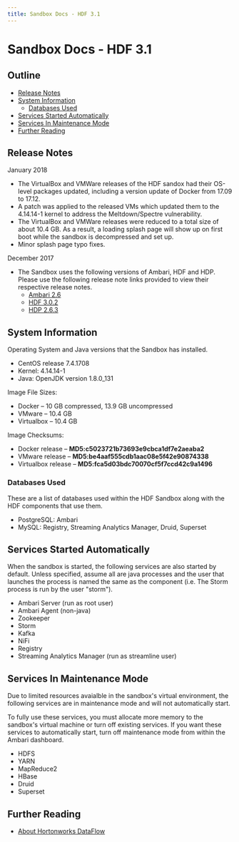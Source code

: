```yaml
---
title: Sandbox Docs - HDF 3.1
---
```


# Sandbox Docs - HDF 3.1

## Outline

-   [Release Notes](#release-notes)
-   [System Information](#system-information)
    -   [Databases Used](#databases-used)
-   [Services Started Automatically](#services-started-automatically)
-   [Services In Maintenance Mode](#services-in-maintenance-mode)
-   [Further Reading](#further-reading)

## Release Notes

January 2018
-   The VirtualBox and VMWare releases of the HDF sandox had their OS-level packages updated, including a version update of Docker from 17.09 to 17.12.
-   A patch was applied to the released VMs which updated them to the 4.14.14-1 kernel to address the Meltdown/Spectre vulnerability.
-   The VirtualBox and VMWare releases were reduced to a total size of about 10.4 GB.  As a result, a loading splash page will show up on first boot while the sandbox is decompressed and set up.
-   Minor splash page typo fixes.

December 2017
-   The Sandbox uses the following versions of Ambari, HDF and HDP. Please use the following release note links provided to view their respective release notes.
    -   [Ambari 2.6](https://docs.hortonworks.com/HDPDocuments/Ambari-2.6.0.0/bk_ambari-release-notes/content/ch_relnotes-ambari-2.6.0.0.html)
    -   [HDF 3.0.2](https://docs.hortonworks.com/HDPDocuments/HDF3/HDF-3.0.2/bk_release-notes/content/ch_hdf_relnotes.html)
    -   [HDP 2.6.3](https://docs.hortonworks.com/HDPDocuments/HDP2/HDP-2.6.3/bk_release-notes/content/ch_relnotes.html)

## System Information

Operating System and Java versions that the Sandbox has installed.
-   CentOS release 7.4.1708
-   Kernel: 4.14.14-1
-   Java: OpenJDK version 1.8.0_131

Image File Sizes:
-   Docker – 10 GB compressed, 13.9 GB uncompressed
-   VMware – 10.4 GB
-   Virtualbox – 10.4 GB

Image Checksums:
-   Docker release – **MD5:c5023721b73693e9cbca1df7e2aeaba2**
-   VMware release – **MD5:be4aaf555cdb1aac08e5f42e90874338**
-   Virtualbox release – **MD5:fca5d03bdc70070cf5f7ccd42c9a1496**

### Databases Used

These are a list of databases used within the HDF Sandbox along with the HDF components that use them.

-   PostgreSQL: Ambari
-   MySQL: Registry, Streaming Analytics Manager, Druid, Superset

## Services Started Automatically

When the sandbox is started, the following services are also started by default. Unless specified, assume all are java processes and the user that launches the process is named the same as the component (i.e. The Storm process is run by the user "storm").

-   Ambari Server (run as root user)
-   Ambari Agent (non-java)
-   Zookeeper
-   Storm
-   Kafka
-   NiFi
-   Registry
-   Streaming Analytics Manager (run as streamline user)

## Services In Maintenance Mode

Due to limited resources avaialble in the sandbox's virtual environment, the following services are in maintenance mode and will not automatically start.

To fully use these services, you must allocate more memory to the sandbox's virtual machine or turn off existing services.  If you want these services to automatically start, turn off maintenance mode from within the Ambari dashboard.

-   HDFS
-   YARN
-   MapReduce2
-   HBase
-   Druid
-   Superset

## Further Reading
-   [About Hortonworks DataFlow](https://hortonworks.com/products/data-center/hdf/)
